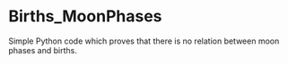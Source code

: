 # Births_MoonPhases
Simple Python code which proves that there is no relation between moon phases and births.
